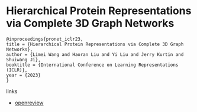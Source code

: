 # Hierarchical Protein Representations via Complete 3D Graph Networks

```
@inproceedings{pronet_iclr23,
title = {Hierarchical Protein Representations via Complete 3D Graph Networks},
author = {Limei Wang and Haoran Liu and Yi Liu and Jerry Kurtin and Shuiwang Ji},
booktitle = {International Conference on Learning Representations (ICLR)},
year = {2023}
}
```

links
- [openreview](https://openreview.net/forum?id=9X-hgLDLYkQ)
